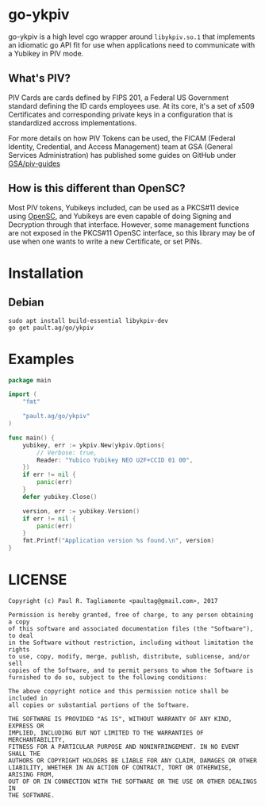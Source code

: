 go-ykpiv
========

go-ykpiv is a high level cgo wrapper around `libykpiv.so.1` that implements an
idiomatic go API fit for use when applications need to communicate with a
Yubikey in PIV mode.

What's PIV?
-----------

PIV Cards are cards defined by FIPS 201, a Federal US Government standard
defining the ID cards employees use. At its core, it's a set of x509
Certificates and corresponding private keys in a configuration that is
standardized accross implementations.

For more details on how PIV Tokens can be used, the FICAM
(Federal Identity, Credential, and Access Management) team at GSA
(General Services Administration) has published some guides on GitHub
under [GSA/piv-guides](https://github.com/GSA/piv-guides)

How is this different than OpenSC?
----------------------------------

Most PIV tokens, Yubikeys included, can be used as a PKCS#11 device using
[OpenSC](https://github.com/opensc/opensc), and Yubikeys are even capable of doing
Signing and Decryption through that interface. However, some management functions
are not exposed in the PKCS#11 OpenSC interface, so this library may be of use
when one wants to write a new Certificate, or set PINs.

Installation
============

Debian
------

```
sudo apt install build-essential libykpiv-dev
go get pault.ag/go/ykpiv
```

Examples
========

```go
package main

import (
	"fmt"

	"pault.ag/go/ykpiv"
)

func main() {
	yubikey, err := ykpiv.New(ykpiv.Options{
		// Verbose: true,
		Reader: "Yubico Yubikey NEO U2F+CCID 01 00",
	})
	if err != nil {
		panic(err)
	}
	defer yubikey.Close()

	version, err := yubikey.Version()
	if err != nil {
		panic(err)
	}
	fmt.Printf("Application version %s found.\n", version)
}
```

LICENSE
=======

```
Copyright (c) Paul R. Tagliamonte <paultag@gmail.com>, 2017

Permission is hereby granted, free of charge, to any person obtaining a copy
of this software and associated documentation files (the "Software"), to deal
in the Software without restriction, including without limitation the rights
to use, copy, modify, merge, publish, distribute, sublicense, and/or sell
copies of the Software, and to permit persons to whom the Software is
furnished to do so, subject to the following conditions:

The above copyright notice and this permission notice shall be included in
all copies or substantial portions of the Software.

THE SOFTWARE IS PROVIDED "AS IS", WITHOUT WARRANTY OF ANY KIND, EXPRESS OR
IMPLIED, INCLUDING BUT NOT LIMITED TO THE WARRANTIES OF MERCHANTABILITY,
FITNESS FOR A PARTICULAR PURPOSE AND NONINFRINGEMENT. IN NO EVENT SHALL THE
AUTHORS OR COPYRIGHT HOLDERS BE LIABLE FOR ANY CLAIM, DAMAGES OR OTHER
LIABILITY, WHETHER IN AN ACTION OF CONTRACT, TORT OR OTHERWISE, ARISING FROM,
OUT OF OR IN CONNECTION WITH THE SOFTWARE OR THE USE OR OTHER DEALINGS IN
THE SOFTWARE.
```

